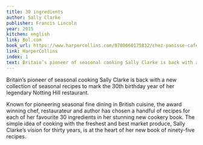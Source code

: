 ```yaml
---
title: 30 ingredients
author: Sally Clarke
publisher: Francis Lincoln
year: 2015
kitchen: english
link: Bol.com
book_url: https://www.harpercollins.com/9780060175832/chez-panisse-cafe-cookbook/
link: HarperCollins
index: 1
text: Britain’s pioneer of seasonal cooking Sally Clarke is back with a new collection of seasonal recipes to mark the 30th birthday year of her legendary Notting Hill restaurant. Known for pioneering seasonal fine dining in British cuisine, the award winning chef, restaurateur and author has chosen a handful of recipes for each of her favourite 30 ingredients in her stunning new cookery book. The simple idea of cooking with the freshest and best market produce, Sally Clarke’s vision for thirty years, is at the heart of her new book of ninety-five recipes.
---
```


Britain’s pioneer of seasonal cooking Sally Clarke is back with a new collection of seasonal recipes to mark the 30th birthday year of her legendary Notting Hill restaurant. 

Known for pioneering seasonal fine dining in British cuisine, the award winning chef, restaurateur and author has chosen a handful of recipes for each of her favourite 30 ingredients in her stunning new cookery book. The simple idea of cooking with the freshest and best market produce, Sally Clarke’s vision for thirty years, is at the heart of her new book of ninety-five recipes.